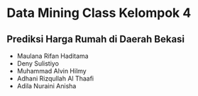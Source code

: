 # Data Mining Class Kelompok 4
## Prediksi Harga Rumah di Daerah Bekasi
<ul>
  <li>Maulana Rifan Haditama</li>
  <li>Deny Sulistiyo</li>
  <li>Muhammad Alvin Hilmy</li>
  <li>Adhani Rizqullah Al Thaafi</li>
  <li>Adila Nuraini Anisha</li>
</ul>
